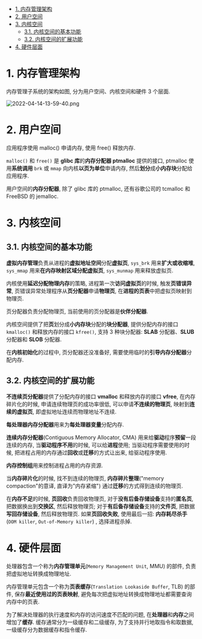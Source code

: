 
<!-- @import "[TOC]" {cmd="toc" depthFrom=1 depthTo=6 orderedList=false} -->

<!-- code_chunk_output -->

- [1. 内存管理架构](#1-内存管理架构)
- [2. 用户空间](#2-用户空间)
- [3. 内核空间](#3-内核空间)
  - [3.1. 内核空间的基本功能](#31-内核空间的基本功能)
  - [3.2. 内核空间的扩展功能](#32-内核空间的扩展功能)
- [4. 硬件层面](#4-硬件层面)

<!-- /code_chunk_output -->

# 1. 内存管理架构

内存管理子系统的架构如图, 分为用户空间、内核空间和硬件 3 个层面.

![2022-04-14-13-59-40.png](./images/2022-04-14-13-59-40.png)

# 2. 用户空间

应用程序使用 malloc() 申请内存, 使用 free() 释放内存.

`malloc()` 和 `free()` 是 **glibc 库**的**内存分配器 ptmalloc** 提供的接口, ptmalloc 使用**系统调用** `brk` 或 `mmap` 向内核**以页为单位**申请内存, 然后**划分**成**小内存块**分配给应用程序.

用户空间的**内存分配器**, 除了 glibc 库的 ptmalloc, 还有谷歌公司的 tcmalloc 和 FreeBSD 的 jemalloc.

# 3. 内核空间

## 3.1. 内核空间的基本功能

**虚拟内存管理**负责从进程的**虚拟地址空间**分配**虚拟页**, `sys_brk` 用来**扩大或收缩堆**, `sys_mmap` 用来**在内存映射区域分配虚拟页**, `sys_munmap` 用来释放虚拟页.

内核使用**延迟分配物理内存**的策略, 进程第一次**访问虚拟页**的时候, 触发**页错误异常**, 页错误异常处理程序从**页分配器**申请**物理页**, 在**进程的页表**中把虚拟页映射到物理页.

页分配器负责分配物理页, 当前使用的页分配器是**伙伴分配器**.

内核空间提供了把**页**划分成**小内存块**分配的**块分配器**, 提供分配内存的接口 `kmalloc()` 和释放内存的接口 `kfree()`, 支持 3 种块分配器: **SLAB** 分配器、**SLUB** 分配器和 **SLOB** 分配器.

在**内核初始化**的过程中, 页分配器还没准备好, 需要使用临时的**引导内存分配器**分配内存.

## 3.2. 内核空间的扩展功能

**不连续页分配器**提供了分配内存的接口 **vmalloc** 和释放内存的接口 **vfree**, 在内存碎片化的时候, 申请连续物理页的成功率很低, 可以申请**不连续的物理页**, 映射到**连续的虚拟页**, 即虚拟地址连续而物理地址不连续.

**每处理器内存分配器**用来为**每处理器变量**分配内存.

**连续内存分配器**(Contiguous Memory Allocator, CMA) 用来给**驱动**程序**预留**一段连续的内存, 当**驱动程序不用**的时候, 可以给**进程**使用; 当驱动程序需要使用的时候, 把进程占用的内存通过**回收**或**迁移**的方式让出来, 给驱动程序使用.

**内存控制组**用来控制进程占用的内存资源.

当**内存碎片化**的时候, 找不到连续的物理页, **内存碎片整理**("memory compaction"的意译, 直译为"内存紧缩") 通过**迁移**的方式得到连续的物理页.

在**内存不足**的时候, **页回收**负责回收物理页, 对于**没有后备存储设备**支持的**匿名页**, 把数据换出到**交换区**, 然后释放物理页; 对于**有后备存储设备**支持的**文件页**, 把数据**写回存储设备**, 然后释放物理页. 如果**页回收失败**, 使用最后一招: **内存耗尽杀手**(`OOM killer`, `Out-of-Memory killer`) , 选择进程杀掉.

# 4. 硬件层面

处理器包含一个称为**内存管理单元**(`Memory Management Unit`, MMU) 的部件, 负责把虚拟地址转换成物理地址.

内存管理单元包含一个称为**页表缓存**(`Translation Lookaside Buffer`, TLB) 的部件, 保存**最近使用过的页表映射**, 避免每次把虚拟地址转换成物理地址都需要查询内存中的页表.

为了解决处理器的执行速度和内存的访问速度不匹配的问题, 在**处理器**和**内存**之间增加了**缓存**. 缓存通常分为一级缓存和二级缓存, 为了支持并行地取指令和取数据, 一级缓存分为数据缓存和指令缓存.


